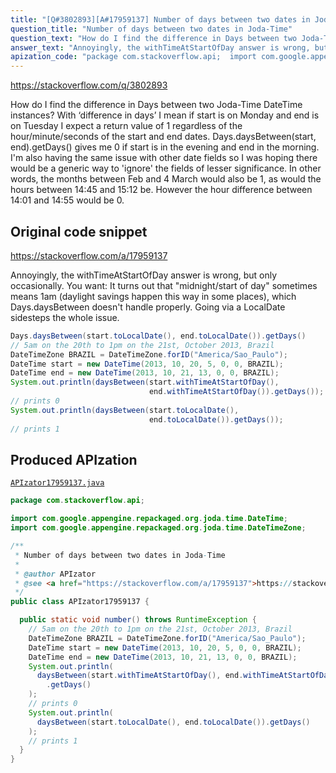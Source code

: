 ```yaml
---
title: "[Q#3802893][A#17959137] Number of days between two dates in Joda-Time"
question_title: "Number of days between two dates in Joda-Time"
question_text: "How do I find the difference in Days between two Joda-Time DateTime instances? With ‘difference in days’ I mean if start is on Monday and end is on Tuesday I expect a return value of 1 regardless of the hour/minute/seconds of the start and end dates. Days.daysBetween(start, end).getDays() gives me 0 if start is in the evening and end in the morning. I'm also having the same issue with other date fields so I was hoping there would be a generic way to 'ignore' the fields of lesser significance. In other words, the months between Feb and 4 March would also be 1, as would the hours between 14:45 and 15:12 be. However the hour difference between 14:01 and 14:55 would be 0."
answer_text: "Annoyingly, the withTimeAtStartOfDay answer is wrong, but only occasionally. You want: It turns out that \"midnight/start of day\" sometimes means 1am (daylight savings happen this way in some places), which Days.daysBetween doesn't handle properly. Going via a LocalDate sidesteps the whole issue."
apization_code: "package com.stackoverflow.api;  import com.google.appengine.repackaged.org.joda.time.DateTime; import com.google.appengine.repackaged.org.joda.time.DateTimeZone;  /**  * Number of days between two dates in Joda-Time  *  * @author APIzator  * @see <a href=\"https://stackoverflow.com/a/17959137\">https://stackoverflow.com/a/17959137</a>  */ public class APIzator17959137 {    public static void number() throws RuntimeException {     // 5am on the 20th to 1pm on the 21st, October 2013, Brazil     DateTimeZone BRAZIL = DateTimeZone.forID(\"America/Sao_Paulo\");     DateTime start = new DateTime(2013, 10, 20, 5, 0, 0, BRAZIL);     DateTime end = new DateTime(2013, 10, 21, 13, 0, 0, BRAZIL);     System.out.println(       daysBetween(start.withTimeAtStartOfDay(), end.withTimeAtStartOfDay())         .getDays()     );     // prints 0     System.out.println(       daysBetween(start.toLocalDate(), end.toLocalDate()).getDays()     );     // prints 1   } }"
---
```


https://stackoverflow.com/q/3802893

How do I find the difference in Days between two Joda-Time DateTime instances?
With ‘difference in days’ I mean if start is on Monday and end is on Tuesday I expect a return value of 1 regardless of the hour/minute/seconds of the start and end dates.
Days.daysBetween(start, end).getDays() gives me 0 if start is in the evening and end in the morning.
I&#x27;m also having the same issue with other date fields so I was hoping there would be a generic way to &#x27;ignore&#x27; the fields of lesser significance.
In other words, the months between Feb and 4 March would also be 1, as would the hours between 14:45 and 15:12 be. However the hour difference between 14:01 and 14:55 would be 0.



## Original code snippet

https://stackoverflow.com/a/17959137

Annoyingly, the withTimeAtStartOfDay answer is wrong, but only occasionally. You want:
It turns out that &quot;midnight/start of day&quot; sometimes means 1am (daylight savings happen this way in some places), which Days.daysBetween doesn&#x27;t handle properly.
Going via a LocalDate sidesteps the whole issue.

```java
Days.daysBetween(start.toLocalDate(), end.toLocalDate()).getDays()
// 5am on the 20th to 1pm on the 21st, October 2013, Brazil
DateTimeZone BRAZIL = DateTimeZone.forID("America/Sao_Paulo");
DateTime start = new DateTime(2013, 10, 20, 5, 0, 0, BRAZIL);
DateTime end = new DateTime(2013, 10, 21, 13, 0, 0, BRAZIL);
System.out.println(daysBetween(start.withTimeAtStartOfDay(),
                               end.withTimeAtStartOfDay()).getDays());
// prints 0
System.out.println(daysBetween(start.toLocalDate(),
                               end.toLocalDate()).getDays());
// prints 1
```

## Produced APIzation

[`APIzator17959137.java`](https://github.com/pasqualesalza/apization-temp-data/raw/master/apizations/java/APIzator17959137.java)

```java
package com.stackoverflow.api;

import com.google.appengine.repackaged.org.joda.time.DateTime;
import com.google.appengine.repackaged.org.joda.time.DateTimeZone;

/**
 * Number of days between two dates in Joda-Time
 *
 * @author APIzator
 * @see <a href="https://stackoverflow.com/a/17959137">https://stackoverflow.com/a/17959137</a>
 */
public class APIzator17959137 {

  public static void number() throws RuntimeException {
    // 5am on the 20th to 1pm on the 21st, October 2013, Brazil
    DateTimeZone BRAZIL = DateTimeZone.forID("America/Sao_Paulo");
    DateTime start = new DateTime(2013, 10, 20, 5, 0, 0, BRAZIL);
    DateTime end = new DateTime(2013, 10, 21, 13, 0, 0, BRAZIL);
    System.out.println(
      daysBetween(start.withTimeAtStartOfDay(), end.withTimeAtStartOfDay())
        .getDays()
    );
    // prints 0
    System.out.println(
      daysBetween(start.toLocalDate(), end.toLocalDate()).getDays()
    );
    // prints 1
  }
}

```